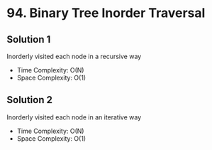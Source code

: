 # 94. Binary Tree Inorder Traversal
## Solution 1
Inorderly visited each node in a recursive way
* Time Complexity: O(N)
* Space Complexity: O(1)

## Solution 2
Inorderly visited each node in an iterative way
* Time Complexity: O(N)
* Space Complexity: O(1)